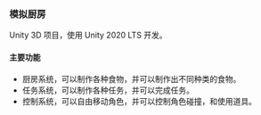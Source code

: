 ### 模拟厨房

Unity 3D 项目，使用 Unity 2020 LTS 开发。

#### 主要功能

- 厨房系统，可以制作各种食物，并可以制作出不同种类的食物。
- 任务系统，可以制作各种任务，并可以完成任务。
- 控制系统，可以自由移动角色，并可以控制角色碰撞，和使用道具。
